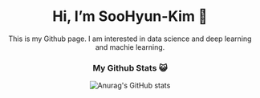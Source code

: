 <div align=center><h1>Hi, I’m SooHyun-Kim 👋</h1>
  This is my Github page.   
  I am interested in data science and deep learning and machie learning.
  
  
  <h3>My Github Stats 😺</h3>
  
![Anurag's GitHub stats](https://github-readme-stats.vercel.app/api?username=kshiny&show_icons=true&theme=gruvbox)
</div>

